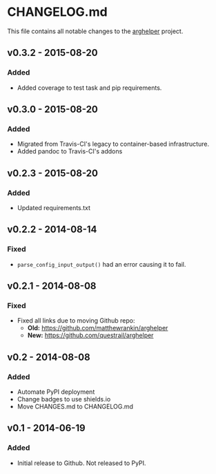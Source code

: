 # CHANGELOG.md

This file contains all notable changes to the [arghelper][] project.

## v0.3.2 - 2015-08-20

### Added
- Added coverage to test task and pip requirements.

## v0.3.0 - 2015-08-20

### Added
- Migrated from Travis-CI's legacy to container-based
  infrastructure.
- Added pandoc to Travis-CI's addons

## v0.2.3 - 2015-08-20

### Added
- Updated requirements.txt

## v0.2.2 - 2014-08-14

### Fixed
- `parse_config_input_output()` had an error causing it to fail.

## v0.2.1 - 2014-08-08

### Fixed
- Fixed all links due to moving Github repo:
  - **Old:** https://github.com/matthewrankin/arghelper
  - **New:** https://github.com/questrail/arghelper

## v0.2 - 2014-08-08

### Added
- Automate PyPI deployment
- Change badges to use shields.io
- Move CHANGES.md to CHANGELOG.md

## v0.1 - 2014-06-19

### Added
- Initial release to Github. Not released to PyPI.

[arghelper]: https://github.com/questrail/arghelper
